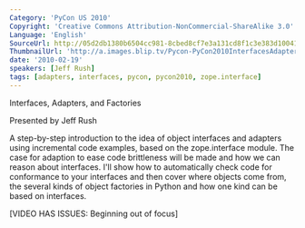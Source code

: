 ```yaml
---
Category: 'PyCon US 2010'
Copyright: 'Creative Commons Attribution-NonCommercial-ShareAlike 3.0'
Language: 'English'
SourceUrl: http://05d2db1380b6504cc981-8cbed8cf7e3a131cd8f1c3e383d10041.r93.cf2.rackcdn.com/pycon-us-2010/347_interfaces-adapters-and-factories-181.m4v
ThumbnailUrl: 'http://a.images.blip.tv/Pycon-PyCon2010InterfacesAdaptersAndFactories181339.png'
date: '2010-02-19'
speakers: [Jeff Rush]
tags: [adapters, interfaces, pycon, pycon2010, zope.interface]
---
```

Interfaces, Adapters, and Factories

  
Presented by Jeff Rush

  
A step-by-step introduction to the idea of object interfaces and adapters
using incremental code examples, based on the zope.interface module. The case
for adaption to ease code brittleness will be made and how we can reason about
interfaces. I'll show how to automatically check code for conformance to your
interfaces and then cover where objects come from, the several kinds of object
factories in Python and how one kind can be based on interfaces.

  
[VIDEO HAS ISSUES: Beginning out of focus]

